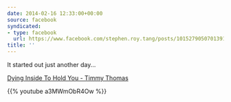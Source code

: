 ```yaml
---
date: 2014-02-16 12:33:00+00:00
source: facebook
syndicated:
- type: facebook
  url: https://www.facebook.com/stephen.roy.tang/posts/10152790507013912
title: ''
---
```


It started out just another day... 

[Dying Inside To Hold You - Timmy Thomas](https://www.youtube.com/watch?v=a3MWmObR4Ow)



{{% youtube a3MWmObR4Ow %}}